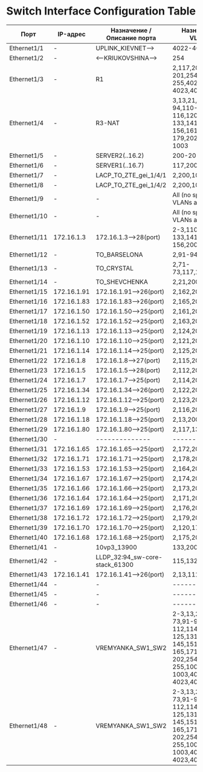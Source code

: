 # Switch Interface Configuration Table

| Порт          | IP-адрес     | Назначение / Описание порта                            | Назначенные VLAN-ы                                                                 |
|---------------|----------------|----------------------------------|--------------------------------------------------------------------------------|
| Ethernet1/1   | -              | UPLINK_KIEVNET-->               | 4022-4023,4026                                                                 |
| Ethernet1/2   | -              | <--KRIUKOVSHINA-->              | 254                                                                            |
| Ethernet1/3   | -              | R1                              | 2,117,200-201,254-255,4022-4023,4026                                          |
| Ethernet1/4   | -              | R3-NAT                          | 3,13,21,71-73,91-94,110-112,114-116,120-125,131-133,141-145,151-156,161-165,171-179,202,255,1001-1003 |
| Ethernet1/5   | -              | SERVER2(..16.2)                 | 200-201                                                                        |
| Ethernet1/6   | -              | SERVER1(..16.7)                 | 117,200-201                                                                    |
| Ethernet1/7   | -              | LACP_TO_ZTE_gei_1/4/1           | 2,200,1001-1002                                                                |
| Ethernet1/8   | -              | LACP_TO_ZTE_gei_1/4/2           | 2,200,1001-1002                                                                |
| Ethernet1/9   | -              | -                               | All (no specific VLANs assigned)                                              |
| Ethernet1/10  | -              | -                               | All (no specific VLANs assigned)                                              |
| Ethernet1/11  | 172.16.1.3     | 172.16.1.3-->28(port)           | 2-3,110,120,131-133,141-145,151-156,200                                       |
| Ethernet1/12  | -              | TO_BARSELONA                    | 2,91-94,200                                                                    |
| Ethernet1/13  | -              | TO_CRYSTAL                      | 2,71-73,117,171,200                                                            |
| Ethernet1/14  | -              | TO_SHEVCHENKA                   | 2,21,200                                                                       |
| Ethernet1/15  | 172.16.1.91    | 172.16.1.91-->26(port)          | 2,162,200                                                                      |
| Ethernet1/16  | 172.16.1.83    | 172.16.1.83-->26(port)          | 2,165,200                                                                      |
| Ethernet1/17  | 172.16.1.50    | 172.16.1.50-->25(port)          | 2,161,200                                                                      |
| Ethernet1/18  | 172.16.1.52    | 172.16.1.52-->25(port)          | 2,163,200                                                                      |
| Ethernet1/19  | 172.16.1.13    | 172.16.1.13-->25(port)          | 2,124,200                                                                      |
| Ethernet1/20  | 172.16.1.10    | 172.16.1.10-->25(port)          | 2,121,200                                                                      |
| Ethernet1/21  | 172.16.1.14    | 172.16.1.14-->25(port)          | 2,125,200                                                                      |
| Ethernet1/22  | 172.16.1.8     | 172.16.1.8-->27(port)           | 2,115,200                                                                      |
| Ethernet1/23  | 172.16.1.5     | 172.16.1.5-->28(port)           | 2,112,200                                                                      |
| Ethernet1/24  | 172.16.1.7     | 172.16.1.7-->25(port)           | 2,114,200                                                                      |
| Ethernet1/25  | 172.16.1.34    | 172.16.1.34-->26(port)          | 2,122,200                                                                      |
| Ethernet1/26  | 172.16.1.12    | 172.16.1.12-->25(port)          | 2,123,200                                                                      |
| Ethernet1/27  | 172.16.1.9     | 172.16.1.9-->25(port)           | 2,116,200                                                                      |
| Ethernet1/28  | 172.16.1.18    | 172.16.1.18-->25(port)          | 2,13,200                                                                       |
| Ethernet1/29  | 172.16.1.80    | 172.16.1.80-->25(port)          | 2,117,133,200                                                                  |
| Ethernet1/30  | -              | --------------                  | --------------                                           |
| Ethernet1/31  | 172.16.1.65    | 172.16.1.65-->25(port)          | 2,172,200                                                                      |
| Ethernet1/32  | 172.16.1.71    | 172.16.1.71-->25(port)          | 2,178,200                                                                      |
| Ethernet1/33  | 172.16.1.53    | 172.16.1.53-->25(port)          | 2,164,200                                                                      |
| Ethernet1/34  | 172.16.1.67    | 172.16.1.67-->25(port)          | 2,174,200                                                                      |
| Ethernet1/35  | 172.16.1.66    | 172.16.1.66-->25(port)          | 2,173,200                                                                      |
| Ethernet1/36  | 172.16.1.64    | 172.16.1.64-->25(port)          | 2,171,200                                                                      |
| Ethernet1/37  | 172.16.1.69    | 172.16.1.69-->25(port)          | 2,176,200                                                                      |
| Ethernet1/38  | 172.16.1.72    | 172.16.1.72-->25(port)          | 2,179,200                                                                      |
| Ethernet1/39  | 172.16.1.70    | 172.16.1.70-->25(port)          | 2,120,177,200                                                                  |
| Ethernet1/40  | 172.16.1.68    | 172.16.1.68-->25(port)          | 2,175,200                                                                      |
| Ethernet1/41  | -              | 10vp3_13900                     | 133,200                                                                             |
| Ethernet1/42  | -              | LLDP_32:94_sw-core-stack_61300  | 115,132,200                                                                    |
| Ethernet1/43  | 172.16.1.41    | 172.16.1.41-->26(port)          | 2,13,111-112,200                                                               |
| Ethernet1/44  | -              | -                               | --------------                                              |
| Ethernet1/45  | -              | -                               | --------------                                             |
| Ethernet1/46  | -              | -                               | --------------                                             |
| Ethernet1/47  | -              | VREMYANKA_SW1_SW2               | 2-3,13,21,31,71-73,91-94,110-112,114-117,120-125,131-133,141-145,151-156,161-165,171-179,200-202,254-255,1001-1003,4022-4023,4026 |
| Ethernet1/48  | -              | VREMYANKA_SW1_SW2               | 2-3,13,21,31,71-73,91-94,110-112,114-117,120-125,131-133,141-145,151-156,161-165,171-179,200-202,254-255,1001-1003,4022-4023,4026 |
